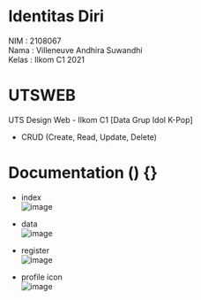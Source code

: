 # Identitas Diri
NIM	    : 2108067<br />
Nama	: Villeneuve Andhira Suwandhi<br />
Kelas	: Ilkom C1 2021<br />

# UTSWEB
UTS Design Web - Ilkom C1 [Data Grup Idol K-Pop]<br />
- CRUD (Create, Read, Update, Delete)<br />

# Documentation () {}
- index<br />
![image](https://github.com/villeneuveandhira/UTSWEB/assets/101118033/8da66a77-52f6-49ba-ab13-3f368218965f)

- data<br />
![image](https://github.com/villeneuveandhira/UTSWEB/assets/101118033/818b49a2-d89d-4863-ae15-85cb86dd5d05)

- register<br />
![image](https://github.com/villeneuveandhira/UTSWEB/assets/101118033/748c232e-2970-4745-bba3-8aa38a8397a1)

- profile icon<br />
![image](https://github.com/villeneuveandhira/UTSWEB/assets/101118033/6849caab-8c56-4f6b-8dde-f4ab77bc6b65)
